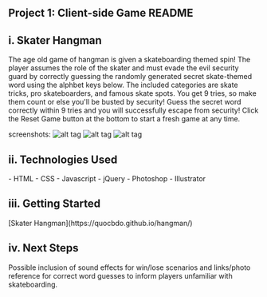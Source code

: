 <h2>Project 1: Client-side Game README</h1>

<h2>i. Skater Hangman</h2>

The age old game of hangman is given a skateboarding themed spin! The player assumes the role of the skater and must evade the evil security guard by correctly guessing the randomly generated secret skate-themed word using the alphbet keys below. The included categories are skate tricks, pro skateboarders, and famous skate spots. You get 9 tries, so make them count or else you'll be busted by security! Guess the secret word correctly within 9 tries and you will successfully escape from security! Click the Reset Game button at the bottom to start a fresh game at any time.

screenshots:
![alt tag](http://i.imgur.com/8L1B5Pc.jpg "screenshot1")
![alt tag](http://i.imgur.com/rLspZ1t.jpg "screenshot2")
![alt tag](http://i.imgur.com/hCYTMAu.jpg "screenshot3")

<h2>ii. Technologies Used</h2>
- HTML
- CSS
- Javascript
- jQuery
- Photoshop
- Illustrator

<h2>iii. Getting Started</h2>
[Skater Hangman](https://quocbdo.github.io/hangman/)

<h2>iv. Next Steps</h2>
Possible inclusion of sound effects for win/lose scenarios and links/photo reference for correct word guesses to inform players unfamiliar with skateboarding.